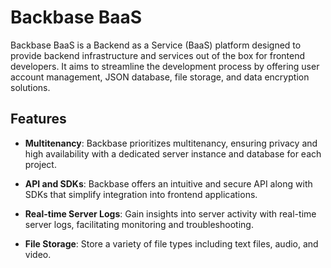 # Backbase BaaS

Backbase BaaS is a Backend as a Service (BaaS) platform designed to provide backend infrastructure and services out of the box for frontend developers. It aims to streamline the development process by offering user account management, JSON database, file storage, and data encryption solutions.

## Features

- **Multitenancy**: Backbase prioritizes multitenancy, ensuring privacy and high availability with a dedicated server instance and database for each project.
  
- **API and SDKs**: Backbase offers an intuitive and secure API along with SDKs that simplify integration into frontend applications.

- **Real-time Server Logs**: Gain insights into server activity with real-time server logs, facilitating monitoring and troubleshooting.

- **File Storage**: Store a variety of file types including text files, audio, and video.

